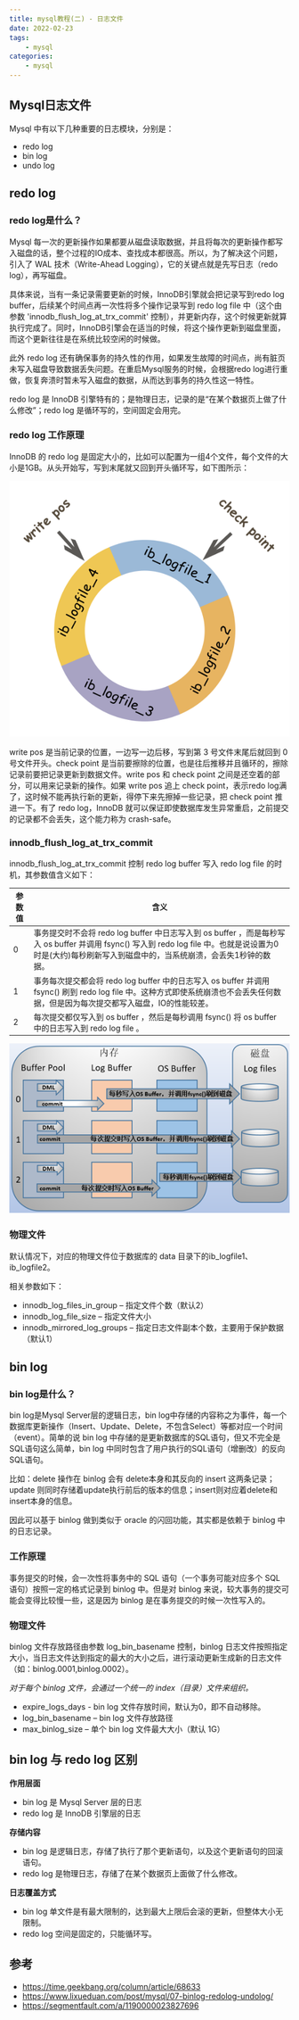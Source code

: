 ```yaml
---
title: mysql教程(二) - 日志文件
date: 2022-02-23
tags:
    - mysql
categories:
    - mysql
---
```


## Mysql日志文件
Mysql 中有以下几种重要的日志模块，分别是：

- redo log 
- bin log
- undo log

## redo log
### redo log是什么？
Mysql 每一次的更新操作如果都要从磁盘读取数据，并且将每次的更新操作都写入磁盘的话，整个过程的IO成本、查找成本都很高。所以，为了解决这个问题，引入了 WAL 技术（Write-Ahead Logging），它的关键点就是先写日志（redo log），再写磁盘。

具体来说，当有一条记录需要更新的时候，InnoDB引擎就会把记录写到redo log buffer，后续某个时间点再一次性将多个操作记录写到 redo log file 中（这个由参数 'innodb_flush_log_at_trx_commit' 控制），并更新内存，这个时候更新就算执行完成了。同时，InnoDB引擎会在适当的时候，将这个操作更新到磁盘里面，而这个更新往往是在系统比较空闲的时候做。

此外 redo log 还有确保事务的持久性的作用，如果发生故障的时间点，尚有脏页未写入磁盘导致数据丢失问题。在重启Mysql服务的时候，会根据redo log进行重做，恢复奔溃时暂未写入磁盘的数据，从而达到事务的持久性这一特性。

redo log 是 InnoDB 引擎特有的；是物理日志，记录的是“在某个数据页上做了什么修改”；redo log 是循环写的，空间固定会用完。

### redo log 工作原理
InnoDB 的 redo log 是固定大小的，比如可以配置为一组4个文件，每个文件的大小是1GB。从头开始写，写到末尾就又回到开头循环写，如下图所示：

![](./images/mysql/redo_log.png)

write pos 是当前记录的位置，一边写一边后移，写到第 3 号文件末尾后就回到 0 号文件开头。check point 是当前要擦除的位置，也是往后推移并且循环的，擦除记录前要把记录更新到数据文件。write pos 和 check point 之间是还空着的部分，可以用来记录新的操作。如果 write pos 追上 check point，表示redo log满了，这时候不能再执行新的更新，得停下来先擦掉一些记录，把 check point 推进一下。有了 redo log，InnoDB 就可以保证即使数据库发生异常重启，之前提交的记录都不会丢失，这个能力称为 crash-safe。

### innodb_flush_log_at_trx_commit
innodb_flush_log_at_trx_commit 控制 redo log buffer 写入 redo log file 的时机，其参数值含义如下：

| 参数值 | 含义 |
| --- | --- |
| 0 | 事务提交时不会将 redo log buffer 中日志写入到 os buffer ，而是每秒写入 os buffer 并调用 fsync() 写入到 redo log file 中。也就是说设置为0时是(大约)每秒刷新写入到磁盘中的，当系统崩溃，会丢失1秒钟的数据。 |
| 1 | 事务每次提交都会将 redo log buffer 中的日志写入 os buffer 并调用 fsync() 刷到 redo log file 中。这种方式即使系统崩溃也不会丢失任何数据，但是因为每次提交都写入磁盘，IO的性能较差。 |
| 2 | 每次提交都仅写入到 os buffer ，然后是每秒调用 fsync() 将 os buffer 中的日志写入到 redo log file 。 |

![](./images/mysql/redo_log_sync.png)

### 物理文件
默认情况下，对应的物理文件位于数据库的 data 目录下的ib_logfile1、ib_logfile2。

相关参数如下：

- innodb_log_files_in_group – 指定文件个数（默认2）
- innodb_log_file_size – 指定文件大小
- innodb_mirrored_log_groups – 指定日志文件副本个数，主要用于保护数据（默认1）

## bin log
### bin log是什么？
bin log是Mysql Server层的逻辑日志，bin log中存储的内容称之为事件，每一个数据库更新操作（Insert、Update、Delete，不包含Select）等都对应一个时间（event）。简单的说 bin log 中存储的是更新数据库的SQL语句，但又不完全是SQL语句这么简单，bin log 中同时包含了用户执行的SQL语句（增删改）的反向SQL语句。

比如：delete 操作在 binlog 会有 delete本身和其反向的 insert 这两条记录；update 则同时存储着update执行前后的版本的信息；insert则对应着delete和insert本身的信息。

因此可以基于 binlog 做到类似于 oracle 的闪回功能，其实都是依赖于 binlog 中的日志记录。

### 工作原理
事务提交的时候，会一次性将事务中的 SQL 语句（一个事务可能对应多个 SQL 语句）按照一定的格式记录到 binlog 中。但是对 binlog 来说，较大事务的提交可能会变得比较慢一些，这是因为 binlog 是在事务提交的时候一次性写入的。

### 物理文件
binlog 文件存放路径由参数 log_bin_basename 控制，binlog 日志文件按照指定大小，当日志文件达到指定的最大的大小之后，进行滚动更新生成新的日志文件（如：binlog.0001,binlog.0002）。

*对于每个 binlog 文件，会通过一个统一的 index（目录）文件来组织。*

- expire_logs_days - bin log 文件存放时间，默认为0，即不自动移除。
- log_bin_basename – bin log 文件存放路径
- max_binlog_size – 单个 bin log 文件最大大小（默认 1G）

## bin log 与 redo log 区别
**作用层面**
- bin log 是 Mysql Server 层的日志
- redo log 是 InnoDB 引擎层的日志


**存储内容**
- bin log 是逻辑日志，存储了执行了那个更新语句，以及这个更新语句的回滚语句。
- redo log 是物理日志，存储了在某个数据页上面做了什么修改。


**日志覆盖方式**
- bin log 单文件是有最大限制的，达到最大上限后会滚的更新，但整体大小无限制。
- redo log 空间是固定的，只能循环写。

## 参考
- https://time.geekbang.org/column/article/68633
- https://www.lixueduan.com/post/mysql/07-binlog-redolog-undolog/
- https://segmentfault.com/a/1190000023827696